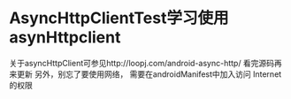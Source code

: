 # AsyncHttpClientTest学习使用asynHttpclient
 关于asyncHttpClient可参见http://loopj.com/android-async-http/
 看完源码再来更新
 另外，别忘了要使用网络， 需要在androidManifest中加入访问 Internet的权限
